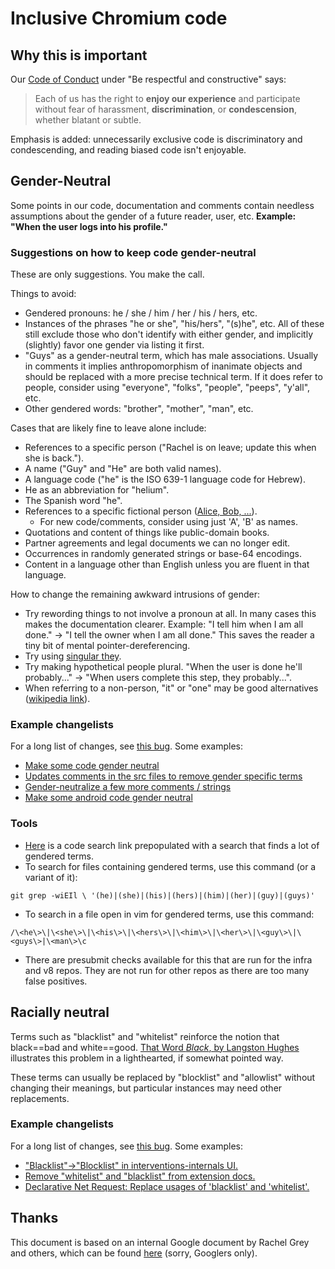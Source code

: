 # Inclusive Chromium code

## Why this is important

Our [Code of Conduct](https://www.chromium.org/conduct) under "Be respectful and
constructive" says:

> Each of us has the right to __enjoy our experience__ and participate without
> fear of harassment, __discrimination__, or __condescension__, whether blatant
> or subtle.

Emphasis is added: unnecessarily exclusive code is discriminatory and
condescending, and reading biased code isn't enjoyable.

## Gender-Neutral

Some points in our code, documentation and comments contain needless assumptions
about the gender of a future reader, user, etc. __Example: "When the user logs
into his profile."__

### Suggestions on how to keep code gender-neutral

These are only suggestions. You make the call.

Things to avoid:

* Gendered pronouns: he / she / him / her / his / hers, etc.
* Instances of the phrases "he or she", "his/hers", "(s)he", etc. All of these
  still exclude those who don't identify with either gender, and implicitly
  (slightly) favor one gender via listing it first.
* "Guys" as a gender-neutral term, which has male associations. Usually in
  comments it implies anthropomorphism of inanimate objects and should be
  replaced with a more precise technical term. If it does refer to people,
  consider using "everyone", "folks", "people", "peeps", "y'all", etc.
* Other gendered words: "brother", "mother", "man", etc.

Cases that are likely fine to leave alone include:

* References to a specific person ("Rachel is on leave; update this when she is
  back.").
* A name ("Guy" and "He" are both valid names).
* A language code ("he" is the ISO 639-1 language code for Hebrew).
* He as an abbreviation for "helium".
* The Spanish word "he".
* References to a specific fictional person ([Alice, Bob, ...](http://en.wikipedia.org/wiki/Alice_and_Bob)).
  * For new code/comments, consider using just 'A', 'B' as names.
* Quotations and content of things like public-domain books.
* Partner agreements and legal documents we can no longer edit.
* Occurrences in randomly generated strings or base-64 encodings.
* Content in a language other than English unless you are fluent in that
  language.

How to change the remaining awkward intrusions of gender:

* Try rewording things to not involve a pronoun at all. In many cases this makes
  the documentation clearer. Example: "I tell him when I am all done." → "I tell
  the owner when I am all done." This saves the reader a tiny bit of mental
  pointer-dereferencing.
* Try using [singular they](https://en.wikipedia.org/wiki/Singular_they).
* Try making hypothetical people plural. "When the user is done he'll
  probably..."
→ "When users complete this step, they probably...".
* When referring to a non-person, "it" or "one" may be good alternatives ([wikipedia link](http://wikipedia.org/wiki/Gender-specific_and_gender-neutral_pronouns#It_and_one_as_gender-neutral_pronouns)).

### Example changelists

For a long list of changes, see [this bug](https://crbug.com/542537). Some
examples:

* [Make some code gender neutral](https://crrev.com/e3496e19094cf7e711508fe69b197aa13725c790)
* [Updates comments in the src files to remove gender specific terms](https://crrev.com/5b9d52e8a6ec9c11a675bae21c7d1b0448689fb6)
* [Gender-neutralize a few more comments / strings](https://crrev.com/993006d919c7b0d3e2309041c1e45b8d7fc7ff0e)
* [Make some android code gender neutral](https://crrev.com/93d83ac96c3d1c27be9ea7e842b25b3dded2550b)

### Tools

* [Here](https://cs.chromium.org/search/?q=%28%5E%7C%5Cs%7C%5C%28%7C%5C%5B%29%28%5BHh%5De%7C%5BSs%5Dhe%7C%5BHh%5Dis%7C%5BHh%5Ders?%7C%5BHh%5Dim%7C%5BHh%5Der%7C%5BGg%5Duys?%29%5Cb&sq=package:chromium&type=cs)
  is a code search link prepopulated with a search that finds a lot of gendered
  terms.
* To search for files containing gendered terms, use this command (or a variant
  of it):
```
git grep -wiEIl \ '(he)|(she)|(his)|(hers)|(him)|(her)|(guy)|(guys)'
```
* To search in a file open in vim for gendered terms, use this command:
```
/\<he\>\|\<she\>\|\<his\>\|\<hers\>\|\<him\>\|\<her\>\|\<guy\>\|\<guys\>|\<man\>\c
```
* There are presubmit checks available for this that are run for the infra and
  v8 repos. They are not run for other repos as there are too many false
  positives.

## Racially neutral

Terms such as "blacklist" and "whitelist" reinforce the notion that black==bad
and white==good. [That Word *Black*, by Langston
Hughes](https://mcwriting11.blogspot.com/2014/06/that-word-black-by-langston-hughes.html)
illustrates this problem in a lighthearted, if somewhat pointed way.

These terms can usually be replaced by "blocklist" and "allowlist" without
changing their meanings, but particular instances may need other replacements.

### Example changelists

For a long list of changes, see [this bug](https://crbug.com/842296). Some
examples:

* ["Blacklist"->"Blocklist" in interventions-internals UI.](https://crrev.com/1055905)
* [Remove "whitelist" and "blacklist" from extension docs.](https://crrev.com/1056027)
* [Declarative Net Request: Replace usages of 'blacklist' and 'whitelist'.](https://crrev.com/1094141)

## Thanks

This document is based on an internal Google document by Rachel Grey and others,
which can be found [here](https://goto.google.com/gender-neutral-code) (sorry,
Googlers only).
